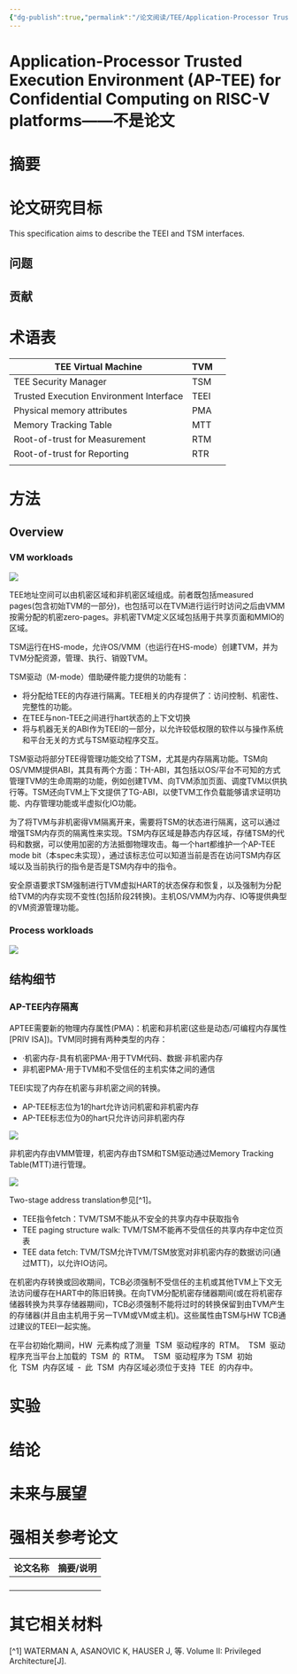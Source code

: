 ```yaml
---
{"dg-publish":true,"permalink":"/论文阅读/TEE/Application-Processor Trusted Execution Environment (AP-TEE) for Confidential Computing on RISC-V platforms——不是论文/","dgPassFrontmatter":true}
---
```



# Application-Processor Trusted Execution Environment (AP-TEE) for Confidential Computing on RISC-V platforms——不是论文

# **摘要**



# **论文研究目标**

This specification aims to describe the TEEI and TSM interfaces.

## **问题**

## 贡献

# 术语表

|TEE Virtual Machine |TVM | |
|---|---|---|
|TEE Security Manager |TSM | |
|Trusted Execution Environment Interface |TEEI | |
|Physical memory attributes |PMA | |
|Memory Tracking Table |MTT | |
|Root-of-trust for Measurement |RTM | |
|Root-of-trust for Reporting |RTR | |
| | | |
# **方法**

## Overview

### VM workloads

![](/img/user/论文阅读/TEE/assets/boxcngVjnfyb5nljHaPJSi6FeIf.png)

TEE地址空间可以由机密区域和非机密区域组成。前者既包括measured pages(包含初始TVM的一部分)，也包括可以在TVM进行运行时访问之后由VMM按需分配的机密zero-pages。非机密TVM定义区域包括用于共享页面和MMIO的区域。

TSM运行在HS-mode，允许OS/VMM（也运行在HS-mode）创建TVM，并为TVM分配资源，管理、执行、销毁TVM。

TSM驱动（M-mode）借助硬件能力提供的功能有：

* 将分配给TEE的内存进行隔离。TEE相关的内存提供了：访问控制、机密性、完整性的功能。
* 在TEE与non-TEE之间进行hart状态的上下文切换
* 将与机器无关的ABI作为TEEI的一部分，以允许较低权限的软件以与操作系统和平台无关的方式与TSM驱动程序交互。

TSM驱动将部分TEE得管理功能交给了TSM，尤其是内存隔离功能。TSM向OS/VMM提供ABI，其具有两个方面：TH-ABI，其包括以OS/平台不可知的方式管理TVM的生命周期的功能，例如创建TVM、向TVM添加页面、调度TVM以供执行等。TSM还向TVM上下文提供了TG-ABI，以使TVM工作负载能够请求证明功能、内存管理功能或半虚拟化IO功能。

为了将TVM与非机密得VM隔离开来，需要将TSM的状态进行隔离，这可以通过增强TSM内存页的隔离性来实现。TSM内存区域是静态内存区域，存储TSM的代码和数据，可以使用加密的方法抵御物理攻击。每一个hart都维护一个AP-TEE mode bit（本spec未实现），通过该标志位可以知道当前是否在访问TSM内存区域以及当前执行的指令是否是TSM内存中的指令。

安全原语要求TSM强制进行TVM虚拟HART的状态保存和恢复，以及强制为分配给TVM的内存实现不变性(包括阶段2转换)。主机OS/VMM为内存、IO等提供典型的VM资源管理功能。

### Process workloads

![](/img/user/论文阅读/TEE/assets/boxcnmCx8mggByCgxjB6GI506wt.png)

## 结构细节

### AP-TEE内存隔离

APTEE需要新的物理内存属性(PMA)：机密和非机密(这些是动态/可编程内存属性[PRIV  ISA])。TVM同时拥有两种类型的内存：

* ·机密内存-具有机密PMA-用于TVM代码、数据·非机密内存
* 非机密PMA-用于TVM和不受信任的主机实体之间的通信

TEEI实现了内存在机密与非机密之间的转换。

* AP-TEE标志位为1的hart允许访问机密和非机密内存
* AP-TEE标志位为0的hart只允许访问非机密内存

![](/img/user/论文阅读/TEE/assets/boxcnjyOvlIs69Yoxyxm72tlH3c.png)

非机密内存由VMM管理，机密内存由TSM和TSM驱动通过Memory Tracking Table(MTT)进行管理。

![](/img/user/论文阅读/TEE/assets/boxcnlk0Z5BxZcESf1JVln8xi5b.png)

Two-stage address translation参见[^1]。

* TEE指令fetch：TVM/TSM不能从不安全的共享内存中获取指令
* TEE paging structure walk: TVM/TSM不能再不受信任的共享内存中定位页表
* TEE data fetch: TVM/TSM允许TVM/TSM放宽对非机密内存的数据访问(通过MTT)，以允许IO访问。

在机密内存转换或回收期间，TCB必须强制不受信任的主机或其他TVM上下文无法访问缓存在HART中的陈旧转换。在向TVM分配机密存储器期间(或在将机密存储器转换为共享存储器期间)，TCB必须强制不能将过时的转换保留到由TVM产生的存储器(并且由主机用于另一TVM或VM或主机)。这些属性由TSM与HW TCB通过建议的TEEI一起实施。

在平台初始化期间，HW  元素构成了测量  TSM  驱动程序的  RTM。  TSM  驱动程序充当平台上加载的  TSM  的  RTM。  TSM  驱动程序为 TSM  初始化  TSM  内存区域  ‑  此  TSM  内存区域必须位于支持  TEE  的内存中。

# **实验**

# **结论**

# **未来与展望**

# **强相关参考论文**

|论文名称 |摘要/说明 |
|---|---|
| | |
| | |
| | |
| | |
# 其它相关材料

[^1] WATERMAN A, ASANOVIC K, HAUSER J, 等. Volume II: Privileged Architecture[J].



